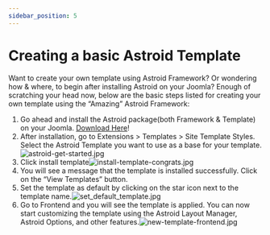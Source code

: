 ```yaml
---
sidebar_position: 5
---
```


# Creating a basic Astroid Template
Want to create your own template using Astroid Framework? Or wondering how & where, to begin after installing Astroid on your Joomla? Enough of scratching your head now, below are the basic steps listed for creating your own template using the “Amazing” Astroid Framework:

1. Go ahead and install the Astroid package(both Framework & Template) on your Joomla. [Download Here](https://github.com/templaza/astroid-framework/releases)!
2. After installation, go to Extensions > Templates > Site Template Styles. Select the Astroid Template you want to use as a base for your template.
![astroid-get-started.jpg](/img/get-started/astroid-get-started.jpg)
3. Click install template![install-template-congrats.jpg](/img/get-started/install-template-congrats.jpg)
4. You will see a message that the template is installed successfully. Click on the “View Templates” button.
5. Set the template as default by clicking on the star icon next to the template name.![set_default_template.jpg](/img/get-started/set_default_template.jpg)
6. Go to Frontend and you will see the template is applied. You can now start customizing the template using the Astroid Layout Manager, Astroid Options, and other features.![new-template-frontend.jpg](/img/get-started/new-template-frontend.jpg)